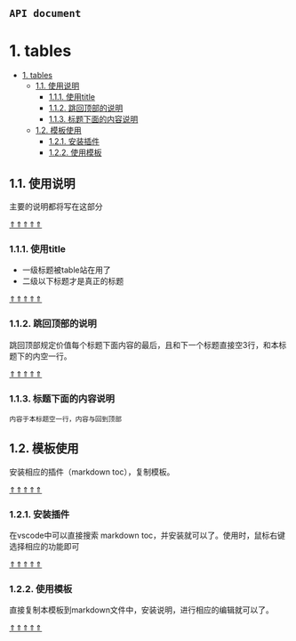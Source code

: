 
`API document`
------

# 1. tables
<!-- TOC -->

- [1. tables](#1-tables)
    - [1.1. 使用说明](#11-使用说明)
        - [1.1.1. 使用title](#111-使用title)
        - [1.1.2. 跳回顶部的说明](#112-跳回顶部的说明)
        - [1.1.3. 标题下面的内容说明](#113-标题下面的内容说明)
    - [1.2. 模板使用](#12-模板使用)
        - [1.2.1. 安装插件](#121-安装插件)
        - [1.2.2. 使用模板](#122-使用模板)

<!-- /TOC -->

## 1.1. 使用说明

主要的说明都将写在这部分

[&Uparrow;&Uparrow;&Uparrow;&Uparrow;&Uparrow;](#1-tables)



### 1.1.1. 使用title

* 一级标题被table站在用了
* 二级以下标题才是真正的标题

[&Uparrow;&Uparrow;&Uparrow;&Uparrow;&Uparrow;](#1-tables)



### 1.1.2. 跳回顶部的说明

跳回顶部规定价值每个标题下面内容的最后，且和下一个标题直接空3行，和本标题下的内空一行。

[&Uparrow;&Uparrow;&Uparrow;&Uparrow;&Uparrow;](#1-tables)

### 1.1.3. 标题下面的内容说明

```
内容于本标题空一行，内容与回到顶部

```

## 1.2. 模板使用



安装相应的插件（markdown toc），复制模板。

[&Uparrow;&Uparrow;&Uparrow;&Uparrow;&Uparrow;](#1-tables)



### 1.2.1. 安装插件

在vscode中可以直接搜索 markdown toc，并安装就可以了。使用时，鼠标右键选择相应的功能即可

[&Uparrow;&Uparrow;&Uparrow;&Uparrow;&Uparrow;](#1-tables)



### 1.2.2. 使用模板

直接复制本模板到markdown文件中，安装说明，进行相应的编辑就可以了。

[&Uparrow;&Uparrow;&Uparrow;&Uparrow;&Uparrow;](#1-tables)
